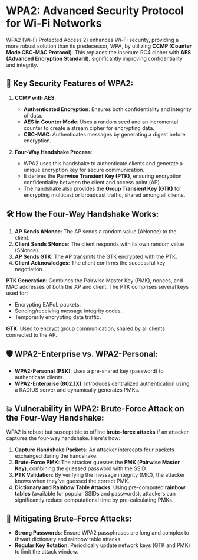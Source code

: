 # WPA2: Advanced Security Protocol for Wi-Fi Networks

WPA2 (Wi-Fi Protected Access 2) enhances Wi-Fi security, providing a more robust solution than its predecessor, WPA, by utilizing **CCMP (Counter Mode CBC-MAC Protocol)**. This replaces the insecure RC4 cipher with **AES (Advanced Encryption Standard)**, significantly improving confidentiality and integrity.

## 🔑 **Key Security Features of WPA2:**
1. **CCMP with AES**: 
   - **Authenticated Encryption**: Ensures both confidentiality and integrity of data.
   - **AES in Counter Mode**: Uses a random seed and an incremental counter to create a stream cipher for encrypting data.
   - **CBC-MAC**: Authenticates messages by generating a digest before encryption.

2. **Four-Way Handshake Process**: 
   - WPA2 uses this handshake to authenticate clients and generate a unique encryption key for secure communication.
   - It derives the **Pairwise Transient Key (PTK)**, ensuring encryption confidentiality between the client and access point (AP).
   - The handshake also provides the **Group Transient Key (GTK)** for encrypting multicast or broadcast traffic, shared among all clients.

## 🛠 **How the Four-Way Handshake Works**:
1. **AP Sends ANonce**: The AP sends a random value (ANonce) to the client.
2. **Client Sends SNonce**: The client responds with its own random value (SNonce).
3. **AP Sends GTK**: The AP transmits the GTK encrypted with the PTK.
4. **Client Acknowledges**: The client confirms the successful key negotiation.

**PTK Generation**: Combines the Pairwise Master Key (PMK), nonces, and MAC addresses of both the AP and client. The PTK comprises several keys used for:
- Encrypting EAPoL packets.
- Sending/receiving message integrity codes.
- Temporarily encrypting data traffic.

**GTK**: Used to encrypt group communication, shared by all clients connected to the AP.

## 🛡 **WPA2-Enterprise vs. WPA2-Personal**:
- **WPA2-Personal (PSK)**: Uses a pre-shared key (password) to authenticate clients.
- **WPA2-Enterprise (802.1X)**: Introduces centralized authentication using a RADIUS server and dynamically generates PMKs.

## 💥 **Vulnerability in WPA2: Brute-Force Attack on the Four-Way Handshake**:
WPA2 is robust but susceptible to offline **brute-force attacks** if an attacker captures the four-way handshake. Here's how:
1. **Capture Handshake Packets**: An attacker intercepts four packets exchanged during the handshake.
2. **Brute-Force PMK**: The attacker guesses the **PMK (Pairwise Master Key)**, combining the guessed password with the SSID.
3. **PTK Validation**: By verifying the message integrity (MIC), the attacker knows when they’ve guessed the correct PMK.
4. **Dictionary and Rainbow Table Attacks**: Using pre-computed **rainbow tables** (available for popular SSIDs and passwords), attackers can significantly reduce computational time by pre-calculating PMKs.

## 🔄 **Mitigating Brute-Force Attacks**:
- **Strong Passwords**: Ensure WPA2 passphrases are long and complex to thwart dictionary and rainbow table attacks.
- **Regular Key Rotation**: Periodically update network keys (GTK and PMK) to limit the attack window.
